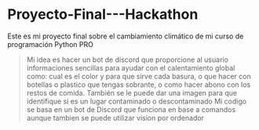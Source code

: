 # Proyecto-Final---Hackathon
Este es mi proyecto final sobre el cambiamiento climático de mi curso de programación Python PRO
>Mi idea es hacer un bot de discord que proporcione al usuario informaciones sencillas para ayudar con el calentamiento global como: cual es el color y para que sirve cada basura, o que hacer con botellas o plastico que tengas sobrante, o como hacer abono con los restos de comida. También se le puede dar una imagen para que identifique si es un lugar contaminado o descontaminado
>Mi codigo se basa en un bot de Discord que funciona en base a comandos aunque tambien se puede utilizar vision por ordenador
